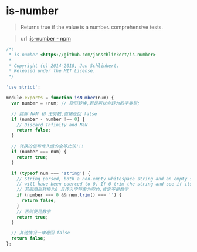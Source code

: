 # is-number

> Returns true if the value is a number. comprehensive tests.

> url :[is-number - npm](https://www.npmjs.com/package/is-number)

```javascript
/*!
 * is-number <https://github.com/jonschlinkert/is-number>
 *
 * Copyright (c) 2014-2018, Jon Schlinkert.
 * Released under the MIT License.
 */

'use strict';

module.exports = function isNumber(num) {
  var number = +num; // 隐形转换,若是可以会转为数字类型;

  // 排除 NAN 和 无穷数,直接返回 false
  if (number - number !== 0) {
    // Discard Infinity and NaN
    return false;
  }

  // 转换的值和传入值的全等比较!!!
  if (number === num) {
    return true;
  }

  if (typeof num === 'string') {
    // String parsed, both a non-empty whitespace string and an empty string
    // will have been coerced to 0. If 0 trim the string and see if its empty.
    // 若弱隐形转换为0 且传入字符串为空的,肯定不是数字
    if (number === 0 && num.trim() === '') {
      return false;
    }
    // 否则便是数字
    return true;
  }

  // 其他情况一律返回 false
  return false;
};
```
